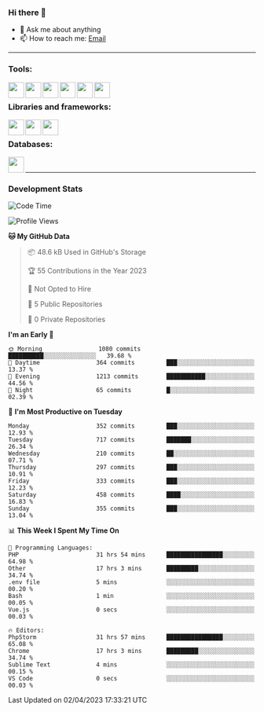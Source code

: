 ### Hi there 👋

- 💬 Ask me about anything
- 📫 How to reach me: [Email]

---

### Tools:
<img align='left' height="32" width="32" src="https://cdn.jsdelivr.net/npm/simple-icons@4.8.0/icons/phpstorm.svg" />
<img align='left' height="32" width="32" src="https://cdn.jsdelivr.net/npm/simple-icons@4.8.0/icons/webstorm.svg" />
<img align='left' height="32" width="32" src="https://cdn.jsdelivr.net/npm/simple-icons@4.8.0/icons/visualstudiocode.svg" />
<img align='left' height="32" width="32" src="https://cdn.jsdelivr.net/npm/simple-icons@4.8.0/icons/sublimetext.svg" />
<img align='left' height="32" width="32" src="https://cdn.jsdelivr.net/npm/simple-icons@4.8.0/icons/laragon.svg" />
<img align='left' height="32" width="32" src="https://cdn.jsdelivr.net/npm/simple-icons@4.8.0/icons/docker.svg" />
<br>

### Libraries and frameworks:
<img align='left' height="32" width="32" src="https://cdn.jsdelivr.net/npm/simple-icons@4.8.0/icons/laravel.svg" />
<img align='left' height="32" width="32" src="https://cdn.jsdelivr.net/npm/simple-icons@4.8.0/icons/vue-dot-js.svg" />
<img align='left' height="32" width="32" src="https://cdn.jsdelivr.net/npm/simple-icons@4.8.0/icons/jquery.svg" />
<br>

### Databases:
<img align='left' height="32" width="32" src="https://cdn.jsdelivr.net/npm/simple-icons@4.8.0/icons/mysql.svg" />
<br>

---
### Development Stats
<!--START_SECTION:waka-->
![Code Time](http://img.shields.io/badge/Code%20Time-1%2C235%20hrs%2020%20mins-blue)

![Profile Views](http://img.shields.io/badge/Profile%20Views-0-blue)

**🐱 My GitHub Data** 

> 📦 48.6 kB Used in GitHub's Storage 
 > 
> 🏆 55 Contributions in the Year 2023
 > 
> 🚫 Not Opted to Hire
 > 
> 📜 5 Public Repositories 
 > 
> 🔑 0 Private Repositories 
 > 
**I'm an Early 🐤** 

```text
🌞 Morning                1080 commits        ██████████░░░░░░░░░░░░░░░   39.68 % 
🌆 Daytime                364 commits         ███░░░░░░░░░░░░░░░░░░░░░░   13.37 % 
🌃 Evening                1213 commits        ███████████░░░░░░░░░░░░░░   44.56 % 
🌙 Night                  65 commits          █░░░░░░░░░░░░░░░░░░░░░░░░   02.39 % 
```
📅 **I'm Most Productive on Tuesday** 

```text
Monday                   352 commits         ███░░░░░░░░░░░░░░░░░░░░░░   12.93 % 
Tuesday                  717 commits         ███████░░░░░░░░░░░░░░░░░░   26.34 % 
Wednesday                210 commits         ██░░░░░░░░░░░░░░░░░░░░░░░   07.71 % 
Thursday                 297 commits         ███░░░░░░░░░░░░░░░░░░░░░░   10.91 % 
Friday                   333 commits         ███░░░░░░░░░░░░░░░░░░░░░░   12.23 % 
Saturday                 458 commits         ████░░░░░░░░░░░░░░░░░░░░░   16.83 % 
Sunday                   355 commits         ███░░░░░░░░░░░░░░░░░░░░░░   13.04 % 
```


📊 **This Week I Spent My Time On** 

```text
💬 Programming Languages: 
PHP                      31 hrs 54 mins      ████████████████░░░░░░░░░   64.98 % 
Other                    17 hrs 3 mins       █████████░░░░░░░░░░░░░░░░   34.74 % 
.env file                5 mins              ░░░░░░░░░░░░░░░░░░░░░░░░░   00.20 % 
Bash                     1 min               ░░░░░░░░░░░░░░░░░░░░░░░░░   00.05 % 
Vue.js                   0 secs              ░░░░░░░░░░░░░░░░░░░░░░░░░   00.03 % 

🔥 Editors: 
PhpStorm                 31 hrs 57 mins      ████████████████░░░░░░░░░   65.08 % 
Chrome                   17 hrs 3 mins       █████████░░░░░░░░░░░░░░░░   34.74 % 
Sublime Text             4 mins              ░░░░░░░░░░░░░░░░░░░░░░░░░   00.15 % 
VS Code                  0 secs              ░░░░░░░░░░░░░░░░░░░░░░░░░   00.03 % 
```


 Last Updated on 02/04/2023 17:33:21 UTC
<!--END_SECTION:waka-->

[huyviet]: https://huyviet.vn/
[EMAIl]: https://mail.google.com/mail/u/0/?fs=1&tf=cm&source=mailto&to=huynguyenviet0110@gmail.com
